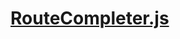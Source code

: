 

<!-- Start services/RouteCompleter.js -->

# [RouteCompleter.js](RouteCompleter.js)

<!-- End services/RouteCompleter.js -->

